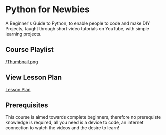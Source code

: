 # Python for Newbies
A Beginner's Guide to Python, to enable people to code and make DIY Projects, taught through short video tutorials on YouTube, with simple learning projects.

## Course Playlist

[/Thumbnail.png](https://youtube.com/)


## View Lesson Plan

[Lesson Plan](Lesson%20Plan/README.md)


## Prerequisites
This course is aimed towards complete beginners, therefore no prerequiste knowledge is required, all you need is a device to code, an internet connection to watch the videos and the desire to learn!
